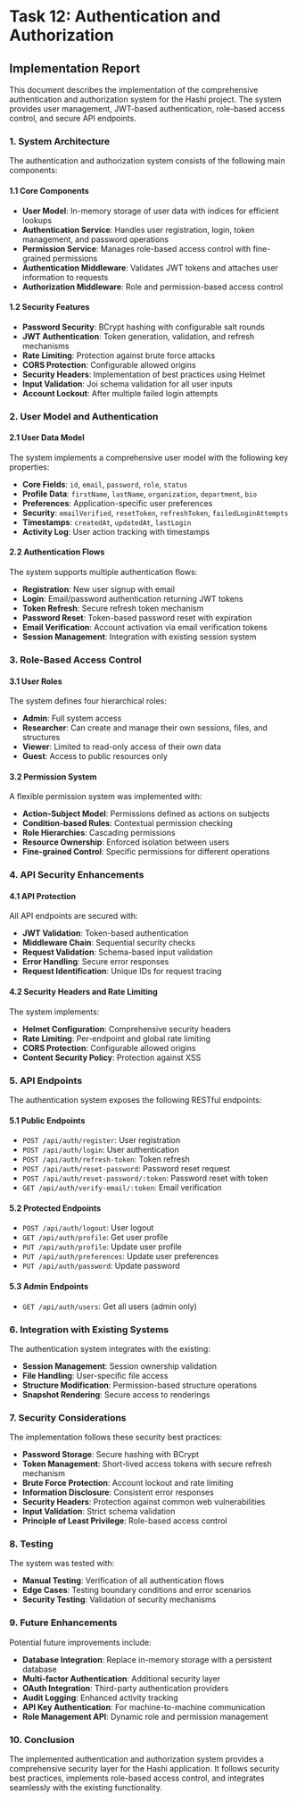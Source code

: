 # Task 12: Authentication and Authorization

## Implementation Report

This document describes the implementation of the comprehensive authentication and authorization system for the Hashi project. The system provides user management, JWT-based authentication, role-based access control, and secure API endpoints.

### 1. System Architecture

The authentication and authorization system consists of the following main components:

#### 1.1 Core Components

- **User Model**: In-memory storage of user data with indices for efficient lookups
- **Authentication Service**: Handles user registration, login, token management, and password operations
- **Permission Service**: Manages role-based access control with fine-grained permissions
- **Authentication Middleware**: Validates JWT tokens and attaches user information to requests
- **Authorization Middleware**: Role and permission-based access control

#### 1.2 Security Features

- **Password Security**: BCrypt hashing with configurable salt rounds
- **JWT Authentication**: Token generation, validation, and refresh mechanisms
- **Rate Limiting**: Protection against brute force attacks
- **CORS Protection**: Configurable allowed origins
- **Security Headers**: Implementation of best practices using Helmet
- **Input Validation**: Joi schema validation for all user inputs
- **Account Lockout**: After multiple failed login attempts

### 2. User Model and Authentication

#### 2.1 User Data Model

The system implements a comprehensive user model with the following key properties:

- **Core Fields**: `id`, `email`, `password`, `role`, `status`
- **Profile Data**: `firstName`, `lastName`, `organization`, `department`, `bio`
- **Preferences**: Application-specific user preferences
- **Security**: `emailVerified`, `resetToken`, `refreshToken`, `failedLoginAttempts`
- **Timestamps**: `createdAt`, `updatedAt`, `lastLogin`
- **Activity Log**: User action tracking with timestamps

#### 2.2 Authentication Flows

The system supports multiple authentication flows:

- **Registration**: New user signup with email
- **Login**: Email/password authentication returning JWT tokens
- **Token Refresh**: Secure refresh token mechanism
- **Password Reset**: Token-based password reset with expiration
- **Email Verification**: Account activation via email verification tokens
- **Session Management**: Integration with existing session system

### 3. Role-Based Access Control

#### 3.1 User Roles

The system defines four hierarchical roles:

- **Admin**: Full system access
- **Researcher**: Can create and manage their own sessions, files, and structures
- **Viewer**: Limited to read-only access of their own data
- **Guest**: Access to public resources only

#### 3.2 Permission System

A flexible permission system was implemented with:

- **Action-Subject Model**: Permissions defined as actions on subjects
- **Condition-based Rules**: Contextual permission checking
- **Role Hierarchies**: Cascading permissions
- **Resource Ownership**: Enforced isolation between users
- **Fine-grained Control**: Specific permissions for different operations

### 4. API Security Enhancements

#### 4.1 API Protection

All API endpoints are secured with:

- **JWT Validation**: Token-based authentication
- **Middleware Chain**: Sequential security checks
- **Request Validation**: Schema-based input validation
- **Error Handling**: Secure error responses
- **Request Identification**: Unique IDs for request tracing

#### 4.2 Security Headers and Rate Limiting

The system implements:

- **Helmet Configuration**: Comprehensive security headers
- **Rate Limiting**: Per-endpoint and global rate limiting
- **CORS Protection**: Configurable allowed origins
- **Content Security Policy**: Protection against XSS

### 5. API Endpoints

The authentication system exposes the following RESTful endpoints:

#### 5.1 Public Endpoints

- `POST /api/auth/register`: User registration
- `POST /api/auth/login`: User authentication
- `POST /api/auth/refresh-token`: Token refresh
- `POST /api/auth/reset-password`: Password reset request
- `POST /api/auth/reset-password/:token`: Password reset with token
- `GET /api/auth/verify-email/:token`: Email verification

#### 5.2 Protected Endpoints

- `POST /api/auth/logout`: User logout
- `GET /api/auth/profile`: Get user profile
- `PUT /api/auth/profile`: Update user profile
- `PUT /api/auth/preferences`: Update user preferences
- `PUT /api/auth/password`: Update password

#### 5.3 Admin Endpoints

- `GET /api/auth/users`: Get all users (admin only)

### 6. Integration with Existing Systems

The authentication system integrates with the existing:

- **Session Management**: Session ownership validation
- **File Handling**: User-specific file access
- **Structure Modification**: Permission-based structure operations
- **Snapshot Rendering**: Secure access to renderings

### 7. Security Considerations

The implementation follows these security best practices:

- **Password Storage**: Secure hashing with BCrypt
- **Token Management**: Short-lived access tokens with secure refresh mechanism
- **Brute Force Protection**: Account lockout and rate limiting
- **Information Disclosure**: Consistent error responses
- **Security Headers**: Protection against common web vulnerabilities
- **Input Validation**: Strict schema validation
- **Principle of Least Privilege**: Role-based access control

### 8. Testing

The system was tested with:

- **Manual Testing**: Verification of all authentication flows
- **Edge Cases**: Testing boundary conditions and error scenarios
- **Security Testing**: Validation of security mechanisms

### 9. Future Enhancements

Potential future improvements include:

- **Database Integration**: Replace in-memory storage with a persistent database
- **Multi-factor Authentication**: Additional security layer
- **OAuth Integration**: Third-party authentication providers
- **Audit Logging**: Enhanced activity tracking
- **API Key Authentication**: For machine-to-machine communication
- **Role Management API**: Dynamic role and permission management

### 10. Conclusion

The implemented authentication and authorization system provides a comprehensive security layer for the Hashi application. It follows security best practices, implements role-based access control, and integrates seamlessly with the existing functionality.